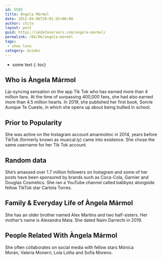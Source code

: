 ```yaml
---
id: 5505
title: Àngela Mármol
date: 2012-04-06T20:01:55+00:00
author: chito
layout: post
guid: https://ukdataservers.com/angela-marmol/
permalink: /04/06/angela-marmol
tags:
 - show love
category: Guides
---
```


* some text
{: toc}
          
          
## Who is  Àngela Mármol
                  
                  
                  
Lip-syncing sensation on the app Tik Tok who has earned more than 4 million fans. At the time of surpassing 400,000 fans, she had also earned more than 4.5 million hearts. In 2019, she published her first book, Sonríe Aunque Te Cueste, in which she opens up about being bullied in school. 
                  
                
                
                
## Prior to Popularity 
                  
                  
                  
She was active on the Instagram account amarmolmc in 2014, years before TikTok (formerly known as musical.ly) came into existence. She chose the same username for her Tik Tok account.
                  
                
                
                
## Random data 
                  
                  
                  
She&#8217;s amassed over 1.7 million followers on Instagram and some of her posts have been sponsored by brands such as Coca-Cola, Garnier and Douglas Cosmetics. She ran a YouTube channel called babbyez alongside fellow TikTok star Carlota Torres. 
                  
                
                
                
## Family & Everyday Life of Àngela Mármol
                  
                  
                  
She has an older brother named Alex Martins and two half-sisters. Her mother&#8217;s name is Alexandra Mata. She dated Naim Darrechi in 2019. 
                  
                
                
                
## People Related With  Àngela Mármol
                  
                  
                  
She often collaborates on social media with fellow stars Mónica Morán, Valeria Monerri, Lola Lolita and Sofía Moreno.
                  
                
              
            
          
          
          
    
    
  
